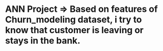 <h1> ANN Project => Based on features of Churn_modeling dataset, i try to know that customer is leaving or stays in the bank. </h1>